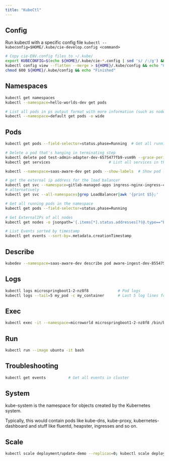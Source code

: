 ```yaml
---
title: "KubeCtl"
---
```


## Config
Run kubectl with a specific config file
`kubectl --kubeconfig=$HOME/.kube/cie-develop.config <command>`

```bash
# Copy cie-ENV.config files to ~/.kube/
export KUBECONFIG=$(echo ${HOME}/.kube/cie-*.config | sed 's/ /:/g') && echo "KUBECONFIG set..."
kubectl config view --flatten --merge > ${HOME}/.kube/config && echo "Combined ~/.kube/config created..."
chmod 600 ${HOME}/.kube/config && echo "Finished"
```
## Namespaces
```bash
kubectl get namespaces
kubectl --namespace=hello-worlds-dev get pods

# List all pods in ps output format with more information (such as node name).
kubectl --namespace=default get pods -o wide
```

## Pods
```bash
kubectl get pods --field-selector=status.phase=Running  # Get all running pods in the namespace

# Delete a pod that's hanging in terminating step
kubectl delete pod test-admin-adapter-dev-6575477fb9-vsm9h --grace-period=0 --force
kubectl get services                          # List all services in the namespace

kubectl --namespace=saas-aware-dev get pods --show-labels  # Show pod labels

# get the external ip address for the load balancer
kubectl get svc --namespace=gitlab-managed-apps ingress-nginx-ingress-controller -o jsonpath='{.status.loadBalancer.ingress[0].ip}'; echo
# alternatively
kubectl get svc --all-namespaces|grep LoadBalancer|awk '{print $5};'

# Get all running pods in the namespace
kubectl get pods --field-selector=status.phase=Running

# Get ExternalIPs of all nodes
kubectl get nodes -o jsonpath='{.items[*].status.addresses[?(@.type=="ExternalIP")].address}'

# List Events sorted by timestamp
kubectl get events --sort-by=.metadata.creationTimestamp
```

## Describe
```bash
kubedev --namespace=saas-aware-dev describe pod aware-ingest-dev-8554757b8b-f2bcl # Describe a pod
```
## Logs
```bash
kubectl logs microspringboot1-2-nz8f8             # Pod logs
kubectl logs --tail=5 my_pod -c my_container      # Last 5 log lines for pod/container
```

## Exec
```bash
kubectl exec -it --namespace=microworld microspringboot1-2-nz8f8 /bin/bash # Enter container running in K8s
```

## Run
```bash
kubectl run --image ubuntu -it bash
```
## Troubleshooting
```bash
kubectl get events          # Get all events in cluster
```
## System

kube-system is the namespace for objects created by the Kubernetes system.

Typically, this would contain pods like kube-dns, kube-proxy, kubernetes-dashboard and stuff like fluentd, heapster, ingresses and so on.

## Scale

```sh
kubectl scale deployment/update-demo --replicas=0; kubectl scale deployment/update-demo --replicas=4;
```
